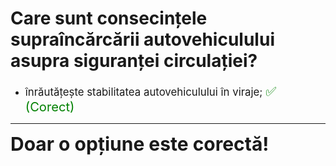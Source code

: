 # Care sunt consecințele supraîncărcării autovehiculului asupra siguranței circulației?

- <span style="font-size: larger;">înrăutățește stabilitatea autovehiculului în viraje; <span style="color: green; font-size: larger;">✅ (Corect)</span></span>

---

<span style="font-size: 30px; font-weight: bold;">**Doar o opțiune este corectă!**</span>